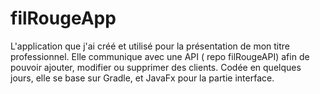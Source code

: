 # filRougeApp
L'application que j'ai créé et utilisé pour la présentation de mon titre professionnel.
Elle communique avec une API ( repo filRougeAPI) afin de pouvoir ajouter, modifier ou supprimer des clients.
Codée en quelques jours, elle se base sur Gradle, et JavaFx pour la partie interface.
